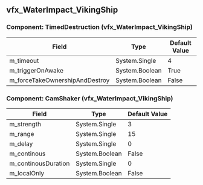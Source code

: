 ## vfx_WaterImpact_VikingShip

### Component: TimedDestruction (vfx_WaterImpact_VikingShip)

|Field|Type|Default Value|
|-----|----|-------------|
|m_timeout|System.Single|4|
|m_triggerOnAwake|System.Boolean|True|
|m_forceTakeOwnershipAndDestroy|System.Boolean|False|

### Component: CamShaker (vfx_WaterImpact_VikingShip)

|Field|Type|Default Value|
|-----|----|-------------|
|m_strength|System.Single|3|
|m_range|System.Single|15|
|m_delay|System.Single|0|
|m_continous|System.Boolean|False|
|m_continousDuration|System.Single|0|
|m_localOnly|System.Boolean|False|

